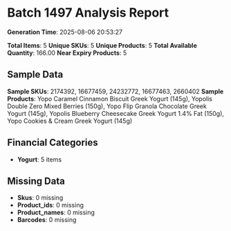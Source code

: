 # Batch 1497 Analysis Report

**Generation Time**: 2025-08-06 20:53:27

**Total Items**: 5
**Unique SKUs**: 5
**Unique Products**: 5
**Total Available Quantity**: 166.00
**Near Expiry Products**: 5

## Sample Data
**Sample SKUs**: 2174392, 16677459, 24232772, 16677463, 2660402
**Sample Products**: Yopo Caramel Cinnamon Biscuit Greek Yogurt (145g), Yopolis Double Zero Mixed Berries (150g), Yopo Flip Granola Chocolate Greek Yogurt (145g), Yopolis Blueberry Cheesecake Greek Yogurt 1.4% Fat (150g), Yopo Cookies & Cream Greek Yogurt (145g)

## Financial Categories
- **Yogurt**: 5 items

## Missing Data
- **Skus**: 0 missing
- **Product_ids**: 0 missing
- **Product_names**: 0 missing
- **Barcodes**: 0 missing
